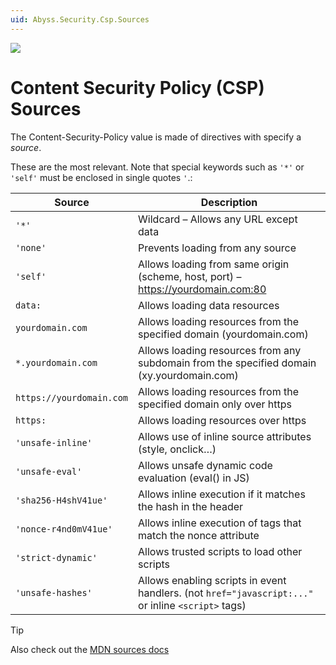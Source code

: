 ```yaml
---
uid: Abyss.Security.Csp.Sources
---
```


<img src="~/assets/features/content-security-policy.svg" class="feature">

# Content Security Policy (CSP) Sources

The Content-Security-Policy value is made of directives with specify a _source_.

These are the most relevant. Note that special keywords such as `'*'` or `'self'` must be enclosed in single quotes `'`.:

| Source  | Description |
| ------- | ----------- |
| `'*'`                    | Wildcard – Allows any URL except data
| `'none'`                 | Prevents loading from any source
| `'self'`                 | Allows loading from same origin (scheme, host, port) – <https://yourdomain.com:80>
| `data:`                  | Allows loading data resources
| `yourdomain.com`         | Allows loading resources from the specified domain (yourdomain.com)
| `*.yourdomain.com`       | Allows loading resources from any subdomain from the specified domain (xy.yourdomain.com)
| `https://yourdomain.com` | Allows loading resources from the specified domain only over https
| `https:`                 | Allows loading resources over https
| `'unsafe-inline'`        | Allows use of inline source attributes (style, onclick…)
| `'unsafe-eval'`          | Allows unsafe dynamic code evaluation (eval() in JS)
| `'sha256-H4shV41ue'`     | Allows inline execution if it matches the hash in the header
| `'nonce-r4nd0mV41ue'`    | Allows inline execution of tags that match the nonce attribute
| `'strict-dynamic'`       | Allows trusted scripts to load other scripts
| `'unsafe-hashes'`        | Allows enabling scripts in event handlers. (not `href="javascript:..."` or inline `<script>` tags)


> [!TIP]
> Also check out the [MDN sources docs](https://developer.mozilla.org/en-US/docs/Web/HTTP/Headers/Content-Security-Policy/Sources)
